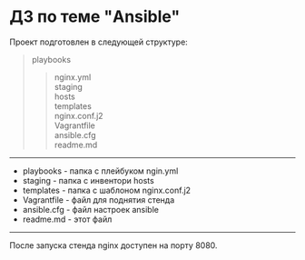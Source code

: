 # ДЗ по теме "Ansible"

Проект подготовлен в следующей структуре:

> playbooks  
>> nginx.yml  
> staging  
>> hosts  
> templates  
>> nginx.conf.j2  
> Vagrantfile  
> ansible.cfg    
> readme.md  
***
* playbooks - папка с плейбуком ngin.yml  
* staging - папка с инвентори hosts  
* templates - папка с шаблоном nginx.conf.j2  
* Vagrantfile - файл для поднятия стенда  
* ansible.cfg - файл настроек ansible  
* readme.md - этот файл  
***
После запуска стенда nginx доступен на порту 8080.


